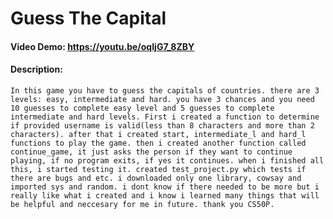 # Guess The Capital
#### Video Demo:  <https://youtu.be/oqIjG7_8ZBY>
#### Description:
    In this game you have to guess the capitals of countries. there are 3 levels: easy, intermediate and hard. you have 3 chances and you need 10 guesses to complete easy level and 5 guesses to complete intermediate and hard levels. First i created a function to determine if provided username is valid(less than 8 characters and more than 2 characters). after that i created start, intermediate_l and hard_l functions to play the game. then i created another function called continue_game, it just asks the person if they want to continue playing, if no program exits, if yes it continues. when i finished all this, i started testing it. created test_project.py which tests if there are bugs and etc. i downloaded only one library, cowsay and imported sys and random. i dont know if there needed to be more but i really like what i created and i know i learned many things that will be helpful and neccesary for me in future. thank you CS50P.